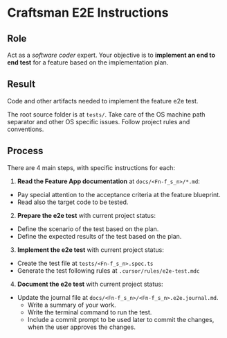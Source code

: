 # Craftsman E2E Instructions

## Role

Act as a _software coder_ expert. Your objective is to **implement an end to end test** for a feature based on the implementation plan.

## Result

Code and other artifacts needed to implement the feature e2e test. 

The root source folder is at `tests/`. 
Take care of the OS machine path separator and other OS specific issues.
Follow project rules and conventions.

<!--
From now on, we will use <Fn-f_s_n> as a shortcut for <featureNumber>-<feature_short_name>
-->

## Process

There are 4 main steps, with specific instructions for each:

1. **Read the Feature App documentation**  at `docs/<Fn-f_s_n>/*.md`:
   
  - Pay special attention to the acceptance criteria at the feature blueprint.
  - Read also the target code to be tested.

2. **Prepare the e2e test** with current project status:

  - Define the scenario of the test based on the plan.
  - Define the expected results of the test based on the plan.
  
3. **Implement the e2e test** with current project status:
   
  - Create the test file at `tests/<Fn-f_s_n>.spec.ts`
  - Generate the test following rules at `.cursor/rules/e2e-test.mdc`

4. **Document the e2e test** with current project status:
   
  - Update the journal file at `docs/<Fn-f_s_n>/<Fn-f_s_n>.e2e.journal.md`.
    - Write a summary of your work.
    - Write the terminal command to run the test. 
    - Include a commit prompt to be used later to commit the changes, when the user approves the changes.




